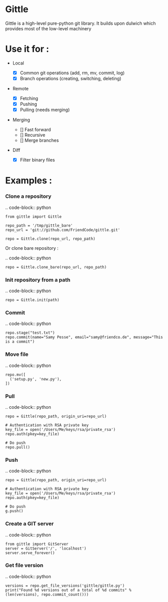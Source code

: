 # Gittle

Gittle is a high-level pure-python git library.
It builds upon dulwich which provides most of the low-level machinery

# Use it for :

- Local
  - [X] Common git operations (add, rm, mv, commit, log)
  - [X] Branch operations (creating, switching, deleting)

- Remote
  - [X] Fetching
  - [X] Pushing
  - [X] Pulling (needs merging)

- Merging
  - [] Fast forward
  - [] Recursive
  - [] Merge branches

- Diff
  - [X] Filter binary files

# Examples : 

### Clone a repository

.. code-block:: python

    from gittle import Gittle
    
    repo_path = '/tmp/gittle_bare'
    repo_url = 'git://github.com/FriendCode/gittle.git'
    
    repo = Gittle.clone(repo_url, repo_path)
  
Or clone bare repository :

.. code-block:: python

    repo = Gittle.clone_bare(repo_url, repo_path)

### Init repository from a path

.. code-block:: python

    repo = Gittle.init(path)

### Commit

.. code-block:: python

    repo.stage("test.txt")
    repo.commit(name="Samy Pesse", email="samy@friendco.de", message="This is a commit")
  
### Move file

.. code-block:: python

    repo.mv([
      ('setup.py', 'new.py'),
    ])

### Pull

.. code-block:: python

    repo = Gittle(repo_path, origin_uri=repo_url)
    
    # Authentication with RSA private key
    key_file = open('/Users/Me/keys/rsa/private_rsa')
    repo.auth(pkey=key_file)
    
    # Do push
    repo.pull()

### Push

.. code-block:: python

    repo = Gittle(repo_path, origin_uri=repo_url)
    
    # Authentication with RSA private key
    key_file = open('/Users/Me/keys/rsa/private_rsa')
    repo.auth(pkey=key_file)
    
    # Do push
    g.push()


### Create a GIT server

.. code-block:: python

    from gittle import GitServer
    server = GitServer('/', 'localhost')
    server.serve_forever()
  
### Get file version

.. code-block:: python

    versions = repo.get_file_versions('gittle/gittle.py')
    print("Found %d versions out of a total of %d commits" % (len(versions), repo.commit_count()))
  
